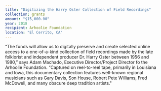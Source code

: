 ```yaml
---
title: "Digitizing the Harry Oster Collection of Field Recordings"
collection: grants
amount: "$15,000.00"
year: 2018
recipient: Arhoolie Foundation
location: "El Cerrito, CA"
---
```


“The funds will allow us to digitally preserve and create selected online access to a one-of-a-kind collection of field recordings made by the late folklorist and independent producer Dr. Harry Oster between 1956 and 1980,” says Adam Machado, Executive Director/Project Director fo the Arhoolie Foundation. “Captured on reel-to-reel tape, primarily in Louisiana and Iowa, this documentary collection features well-known regional musicians such as Gary Davis, Son House, Robert Pete Williams, Fred McDowell, and many obscure deep tradition artists."
